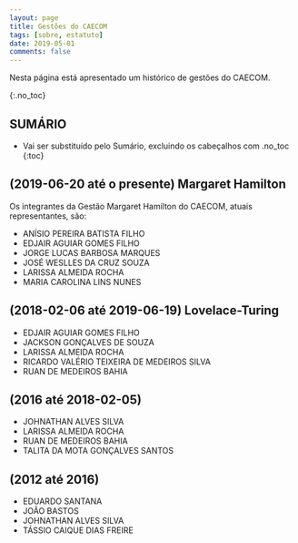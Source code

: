 ```yaml
---
layout: page
title: Gestões do CAECOM
tags: [sobre, estatuto]
date: 2019-05-01
comments: false
---
```


Nesta página está apresentado um histórico de gestões do CAECOM.

{:.no_toc}

## SUMÁRIO

* Vai ser substituído pelo Sumário, excluindo os cabeçalhos com .no_toc
{:toc}

## (2019-06-20 até o presente) Margaret Hamilton

Os integrantes da Gestão Margaret Hamilton do CAECOM, atuais representantes, são:

* ANÍSIO PEREIRA BATISTA FILHO
* EDJAIR AGUIAR GOMES FILHO
* JORGE LUCAS BARBOSA MARQUES
* JOSÉ WESLLES DA CRUZ SOUZA
* LARISSA ALMEIDA ROCHA
* MARIA CAROLINA LINS NUNES


## (2018-02-06 até 2019-06-19) Lovelace-Turing

* EDJAIR AGUIAR GOMES FILHO
* JACKSON GONÇALVES DE SOUZA
* LARISSA ALMEIDA ROCHA
* RICARDO VALÉRIO TEIXEIRA DE MEDEIROS SILVA
* RUAN DE MEDEIROS BAHIA

## (2016 até 2018-02-05)

* JOHNATHAN ALVES SILVA
* LARISSA ALMEIDA ROCHA
* RUAN DE MEDEIROS BAHIA
* TALITA DA MOTA GONÇALVES SANTOS

## (2012 até 2016)

* EDUARDO SANTANA
* JOÃO BASTOS
* JOHNATHAN ALVES SILVA
* TÁSSIO CAIQUE DIAS FREIRE
